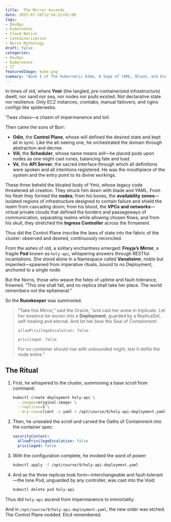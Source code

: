 ```yaml
---
title:  The Mirror Ascends
date: 2025-07-16T12:54:22+02:00
tags:
- DevOps
- Kubernetes
- Cloud Native
- Containerization
- Norse Mythology
draft: false
categories:
- DevOps
- Kubernetes
- IT
featuredImage: kube.png
summary: "Book I of The Kubernetic Edda, A Saga of YAML, Blood, and Eventual Consistency"
---
```


In times of old, where **Ymir** (the tangled, pre-containerized infrastructure) dwelt, nor sand nor sea, nor nodes nor pods existed. Not declarative state nor resilience. Only EC2 instances, crontabs, manual failovers, and nginx configs like spiderwebs.

’Twas chaos—a chasm of impermanence and toil.

Then came the sons of Borr:

* **Odin**, the **Control Plane**, whose will defined the desired state and kept all in sync. Like the all-seeing one, he orchestrated the domain through abstraction and decree.
* **Vili**, the **Scheduler**, whose name means *will*—he placed pods upon nodes as one might cast runes, balancing fate and load.
* **Vé**, the **API Server**, the sacred interface through which all definitions were spoken and all intentions registered. He was the mouthpiece of the system and the entry point to its divine workings.

These three beheld the bloated body of Ymir, whose legacy code threatened all creation. They struck him down with blade and YAML. From his flesh they formed the **nodes**; from his bones, the **availability zones**—isolated regions of infrastructure designed to contain failure and shield the realm from cascading doom; from his blood, the **VPCs and networks**—virtual private clouds that defined the borders and passageways of communication, separating realms while allowing chosen flows; and from his skull, they stretched the **Ingress Controller** across the firmament.

Thus did the Control Plane inscribe the laws of state into the fabric of the cluster: observed and desired, continuously reconciled.

From the ashes of old, a solitary enchantress emerged: **Freyja’s Mirror**, a fragile **Pod** known as `holy-api`, whispering answers through RESTful incantations. She stood alone in a Namespace called **Vanaheimr**, noble but imperiled—spawned from imperative rituals, bound to no Deployment, anchored to a single node.

But the Norns, those who weave the fates of uptime and fault-tolerance, frowned. “This one shall fall, and no replica shall take her place. The world remembers not the ephemeral.”

So the **Runekeeper** was summoned.

> “Take this Mirror,” said the Oracle, “and cast her anew in triplicate. Let her essence be woven into a **Deployment**, guarded by a ReplicaSet, self-healing and eternal. And let her bear the Seal of Containment:
>
> `allowPrivilegeEscalation: false`
>
> `privileged: false`
>
> For no container should rise with unbounded might, lest it defile the node entire.”

## The Ritual

1. First, he whispered to the cluster, summoning a base scroll from command:

   ```bash
   kubectl create deployment holy-api \
     --image=<original-image> \
     --replicas=3 \
     --dry-run=client -o yaml > /opt/course/9/holy-api-deployment.yaml
   ```

2. Then, he unsealed the scroll and carved the Oaths of Containment into the container spec:

   ```yaml
   securityContext:
     allowPrivilegeEscalation: false
     privileged: false
   ```

3. With the configuration complete, he invoked the word of power:

   ```bash
   kubectl apply -f /opt/course/9/holy-api-deployment.yaml
   ```

4. And as the three replicas took form—interchangeable and fault-tolerant—the lone Pod, unguarded by any controller, was cast into the Void:

   ```bash
   kubectl delete pod holy-api
   ```

Thus did `holy-api` ascend from impermanence to immortality.

And in `/opt/course/9/holy-api-deployment.yaml`, the new order was etched. The Control Plane nodded. Etcd remembered.
